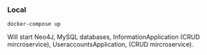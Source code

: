 ### Local

```
docker-compose up
```

Will start Neo4J, MySQL databases, InformationApplication (CRUD mircroservice), UseraccountsApplication, (CRUD mircroservice).
